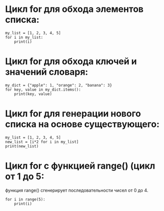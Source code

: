 # Цикл for для обхода элементов списка:
    my_list = [1, 2, 3, 4, 5]
    for i in my_list:
        print(i)

# Цикл for для обхода ключей и значений словаря:
    my_dict = {"apple": 1, "orange": 2, "banana": 3}
    for key, value in my_dict.items():
        print(key, value)

# Цикл for для генерации нового списка на основе существующего:
    my_list = [1, 2, 3, 4, 5]
    new_list = [i*2 for i in my_list]
    print(new_list)

# Цикл for с функцией range()  (цикл от 1 до 5:
  функция range() сгенерирует последовательности чисел от 0 до 4. 

    for i in range(5):
        print(i)


